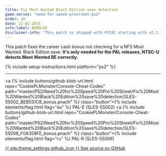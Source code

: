 ```yaml
---
title: Fix Most Wanted Black Edition save detection
game-series: "need-for-speed-prostreet-ps2"
order: 10
date: 22-02-2025
info-label: BUNDLED
disclaimer-info: "This patch is shipped with PCSX2 starting with v2.3.174."
---
```


This patch fixes the career cash bonus not checking for a NFS Most Wanted: Black Edition save.
**It's only needed for the PAL releases, NTSC-U detects Most Wanted BE correctly.**

{% include setup-instructions.html platform="ps2" %}

***

<a {% include buttons/github-blob-url.html repo="CookiePLMonster/Console-Cheat-Codes" path="master/PS2/Need%20for%20Speed%20Pro%20Street/Fix%20Most%20Wanted%20Black%20Edition%20save%20detection/SLES-55002_BEB531C8_bonus.pnach" %} class="button">{% include elements/flag.html flag="eu" %} PAL-E (SLES-55002)</a>
<a {% include buttons/github-blob-url.html repo="CookiePLMonster/Console-Cheat-Codes" path="master/PS2/Need%20for%20Speed%20Pro%20Street/Fix%20Most%20Wanted%20Black%20Edition%20save%20detection/SLES-55006_F0A358FE_bonus.pnach" %} class="button">{% include elements/flag.html flag="ru" %} PAL-R (SLES-55006)</a>

<a href="https://github.com/CookiePLMonster/Console-Cheat-Codes/tree/master/PS2/Need%20for%20Speed%20Pro%20Street/Fix%20Most%20Wanted%20Black%20Edition%20save%20detection" class="button github" target="_blank">{{ site.theme_settings.github_icon }} See source on GitHub</a>

